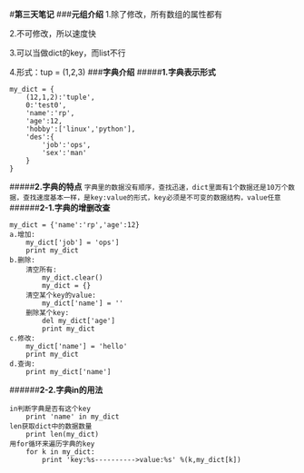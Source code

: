 #**第三天笔记**
###**元组介绍**
1.除了修改，所有数组的属性都有

2.不可修改，所以速度快

3.可以当做dict的key，而list不行

4.形式：tup = (1,2,3)
###**字典介绍**
#####**1.字典表示形式**

	my_dict = {
		(12,1,2):'tuple',
		0:'test0',
		'name':'rp',
		'age':12,
		'hobby':['linux','python'],
		'des':{
			'job':'ops',
			'sex':'man'
		}
	}

#####**2.字典的特点**
`字典里的数据没有顺序，查找迅速，dict里面有1个数据还是10万个数据，查找速度基本一样，是key:value的形式，key必须是不可变的数据结构，value任意`
######**2-1.字典的增删改查**

	my_dict = {'name':'rp','age':12}
	a.增加:
		my_dict['job'] = 'ops']
		print my_dict
	b.删除:
		清空所有:
			my_dict.clear()
			my_dict = {}
		清空某个key的value:
			my_dict['name'] = ''
		删除某个key:
			del my_dict['age']
			print my_dict
	c.修改:	
		my_dict['name'] = 'hello'
		print my_dict
	d.查询:	
		print my_dict['name']

######**2-2.字典in的用法**

	in判断字典是否有这个key
		print 'name' in my_dict
	len获取dict中的数据数量
		print len(my_dict)
	用for循环来遍历字典的key	
		for k in my_dict:
			print 'key:%s---------->value:%s' %(k,my_dict[k])

